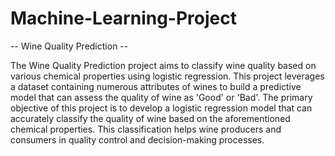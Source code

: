 # Machine-Learning-Project
-- Wine Quality Prediction --

The Wine Quality Prediction project aims to classify wine quality based on various chemical properties using logistic regression. This project leverages a dataset containing numerous attributes of wines to build a predictive model that can assess the quality of wine as 'Good' or 'Bad'. The primary objective of this project is to develop a logistic regression model that can accurately classify the quality of wine based on the aforementioned chemical properties. This classification helps wine producers and consumers in quality control and decision-making processes.
